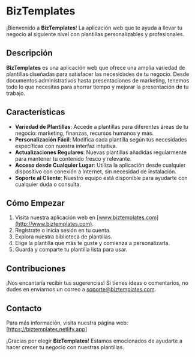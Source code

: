 # BizTemplates

¡Bienvenido a **BizTemplates**! La aplicación web que te ayuda a llevar tu negocio al siguiente nivel con plantillas personalizables y profesionales.

## Descripción

**BizTemplates** es una aplicación web que ofrece una amplia variedad de plantillas diseñadas para satisfacer las necesidades de tu negocio. Desde documentos administrativos hasta presentaciones de marketing, tenemos todo lo que necesitas para ahorrar tiempo y mejorar la presentación de tu trabajo.

## Características

- **Variedad de Plantillas**: Accede a plantillas para diferentes áreas de tu negocio: marketing, finanzas, recursos humanos y más.
- **Personalización Fácil**: Modifica cada plantilla según tus necesidades específicas con nuestra interfaz intuitiva.
- **Actualizaciones Regulares**: Nuevas plantillas añadidas regularmente para mantener tu contenido fresco y relevante.
- **Acceso desde Cualquier Lugar**: Utiliza la aplicación desde cualquier dispositivo con conexión a Internet, sin necesidad de instalación.
- **Soporte al Cliente**: Nuestro equipo está disponible para ayudarte con cualquier duda o consulta.

## Cómo Empezar

1. Visita nuestra aplicación web en [www.biztemplates.com](http://www.biztemplates.com).
2. Regístrate o inicia sesión en tu cuenta.
3. Explora nuestra biblioteca de plantillas.
4. Elige la plantilla que más te guste y comienza a personalizarla.
5. Guarda y comparte tu plantilla lista para usar.

## Contribuciones

¡Nos encantaría recibir tus sugerencias! Si tienes ideas o comentarios, no dudes en enviarnos un correo a [soporte@biztemplates.com](mailto:soporte@biztemplates.com).


## Contacto

Para más información, visita nuestra página web: [https://biztemplates.netlify.app]

¡Gracias por elegir **BizTemplates**! Estamos emocionados de ayudarte a hacer crecer tu negocio con nuestras plantillas.